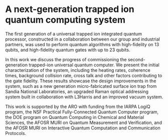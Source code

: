 # A next-generation trapped ion quantum computing system


The first generation of a universal trapped ion integrated quantum processor,
constructed in a collaboration between our group and industrial partners,
was used to perform quantum algorithms with high-fidelity on 13 qubits,
and high-fidelity quantum gates with up to 23 qubits.

In this work we discuss the progress of commissioning
the second-generation trapped-ion universal quantum computer.
We present the initial characterization of the system,
including the heating rates, coherence times, background collision rate,
cross talk and other factors contributing to the gate fidelity.
These results showcase the design improvements in the system,
such as a new generation micro-fabricated surface ion trap
from Sandia National Laboratories, an upgraded Raman optical addressing system
built in collaboration with L3Harris and an improved vacuum system.

This work is supported by the ARO with funding from the IARPA LogiQ program, the NSF Practical Fully-Connected Quantum Computer program, the DOE program on Quantum Computing in Chemical and Material Sciences, the AFOSR MURI on Quantum Measurement and Verification, and the AFOSR MURI on Interactive Quantum Computation and Communication Protocols.
